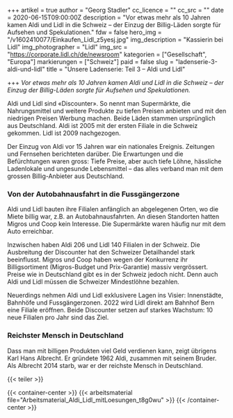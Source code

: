 +++
artikel = true
author = "Georg Stadler"
cc_licence = ""
cc_src = ""
date = 2020-06-15T09:00:00Z
description = "Vor etwas mehr als 10 Jahren kamen Aldi und Lidl in die Schweiz – der Einzug der Billig-Läden sorgte für Aufsehen und Spekulationen."
fdw = false
hero_img = "/v1602410077/Einkaufen_Lidl_z5yesj.jpg"
img_description = "Kassierin bei Lidl"
img_photographer = "Lidl"
img_src = "https://corporate.lidl.ch/de/newsroom"
kategorien = ["Gesellschaft", "Europa"]
markierungen = ["Schweiz"]
paid = false
slug = "ladenserie-3-aldi-und-lidl"
title = "Unsere Ladenserie: Teil 3 – Aldi und Lidl"

+++
_Vor etwas mehr als 10 Jahren kamen Aldi und Lidl in die Schweiz – der Einzug der Billig-Läden sorgte für Aufsehen und Spekulationen._

Aldi und Lidl sind «Discounter». So nennt man Supermärkte, die Nahrungsmittel und weitere Produkte zu tiefen Preisen anbieten und mit den niedrigen Preisen Werbung machen. Beide Läden stammen ursprünglich aus Deutschland. Aldi ist 2005 mit der ersten Filiale in die Schweiz gekommen. Lidl ist 2009 nachgezogen.

Der Einzug von Aldi vor 15 Jahren war ein nationales Ereignis. Zeitungen und Fernsehen berichteten darüber. Die Erwartungen und die Befürchtungen waren gross: Tiefe Preise, aber auch tiefe Löhne, hässliche Ladenlokale und ungesunde Lebensmittel – das alles verband man mit dem grossen Billig-Anbieter aus Deutschland.​

### **Von der Autobahnausfahrt in die Fussgängerzone**

Aldi und Lidl bauten ihre Filialen anfänglich an abgelegenen Orten, wo die Miete billig war, z.B. an Autobahnausfahrten. An diesen Standorten hatten Migros und Coop kein Interesse. Die Supermärkte waren häufig nur mit dem Auto erreichbar.

Inzwischen haben Aldi 206 und Lidl 140 Filialen in der Schweiz. Die Ausbreitung der Discounter hat den Schweizer Detailhandel stark beeinflusst. Migros und Coop haben wegen der Konkurrenz ihr Billigsortiment (Migros-Budget und Prix-Garantie) massiv vergrössert. Preise wie in Deutschland gibt es in der Schweiz jedoch nicht. Denn auch Aldi und Lidl müssen die Schweizer Mindestlöhne bezahlen.

Neuerdings nehmen Aldi und Lidl exklusivere Lagen ins Visier: Innenstädte, Bahnhöfe und Fussgängerzonen. 2022 wird Lidl direkt am Bahnhof Bern eine Filiale eröffnen. Beide Discounter setzen auf starkes Wachstum: 10 neue Filialen pro Jahr sind das Ziel.

### **Reichster Mensch in Deutschland**

Dass man mit billigen Produkten viel Geld verdienen kann, zeigt übrigens Karl Hans Albrecht. Er gründete 1962 Aldi, zusammen mit seinem Bruder. Als Albrecht 2014 starb, war er der reichste Mensch in Deutschland.

{{< teiler >}}

{{< container-center >}}
{{< arbeitsmaterial file="Arbeitsmaterial_Aldi_Lidl_mitLoesungen_t8g0wu" >}}
{{< /container-center >}}